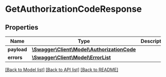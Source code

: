 # GetAuthorizationCodeResponse

## Properties
Name | Type | Description | Notes
------------ | ------------- | ------------- | -------------
**payload** | [**\Swagger\Client\Model\AuthorizationCode**](AuthorizationCode.md) |  | [optional] 
**errors** | [**\Swagger\Client\Model\ErrorList**](ErrorList.md) |  | [optional] 

[[Back to Model list]](../README.md#documentation-for-models) [[Back to API list]](../README.md#documentation-for-api-endpoints) [[Back to README]](../README.md)



